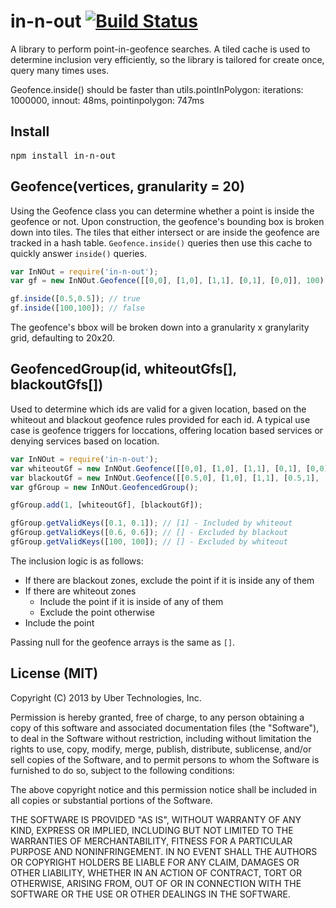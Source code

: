 in-n-out [![Build Status](https://travis-ci.org/uber/in-n-out.png?branch=master)](https://travis-ci.org/uber/in-n-out)
========

A library to perform point-in-geofence searches. A tiled cache is used to determine inclusion very efficiently, so the library is tailored for create once, query many times uses.

Geofence.inside() should be faster than utils.pointInPolygon: iterations: 1000000, innout: 48ms, pointinpolygon: 747ms

Install
-------
<pre>npm install in-n-out</pre>

Geofence(vertices, granularity = 20)
------------------------------------
Using the Geofence class you can determine whether a point is inside the geofence or not. Upon construction, the geofence's bounding box is broken down into tiles. The tiles that either intersect or are inside the geofence are tracked in a hash table. ``Geofence.inside()`` queries then use this cache to quickly answer ``inside()`` queries.

```js
var InNOut = require('in-n-out');
var gf = new InNOut.Geofence([[0,0], [1,0], [1,1], [0,1], [0,0]], 100);

gf.inside([0.5,0.5]); // true
gf.inside([100,100]); // false
```

The geofence's bbox will be broken down into a granularity x granylarity grid, defaulting to 20x20.

GeofencedGroup(id, whiteoutGfs[], blackoutGfs[])
------------------------------------------------
Used to determine which ids are valid for a given location, based on the whiteout and blackout geofence rules provided for each id. A typical use case is geofence triggers for loccations, offering location based services or denying services based on location.

```js
var InNOut = require('in-n-out');
var whiteoutGf = new InNOut.Geofence([[0,0], [1,0], [1,1], [0,1], [0,0]]);
var blackoutGf = new InNOut.Geofence([[0.5,0], [1,0], [1,1], [0.5,1], [0.5, 0]]);
var gfGroup = new InNOut.GeofencedGroup();

gfGroup.add(1, [whiteoutGf], [blackoutGf]);

gfGroup.getValidKeys([0.1, 0.1]); // [1] - Included by whiteout
gfGroup.getValidKeys([0.6, 0.6]); // [] - Excluded by blackout
gfGroup.getValidKeys([100, 100]); // [] - Excluded by whiteout
```

The inclusion logic is as follows:
* If there are blackout zones, exclude the point if it is inside any of them
* If there are whiteout zones
  * Include the point if it is inside of any of them
  * Exclude the point otherwise
* Include the point

Passing null for the geofence arrays is the same as ``[]``.

License (MIT)
-------------
Copyright (C) 2013 by Uber Technologies, Inc.

Permission is hereby granted, free of charge, to any person obtaining a copy of this software and associated documentation files (the "Software"), to deal in the Software without restriction, including without limitation the rights to use, copy, modify, merge, publish, distribute, sublicense, and/or sell copies of the Software, and to permit persons to whom the Software is furnished to do so, subject to the following conditions:

The above copyright notice and this permission notice shall be included in all copies or substantial portions of the Software.

THE SOFTWARE IS PROVIDED "AS IS", WITHOUT WARRANTY OF ANY KIND, EXPRESS OR IMPLIED, INCLUDING BUT NOT LIMITED TO THE WARRANTIES OF MERCHANTABILITY, FITNESS FOR A PARTICULAR PURPOSE AND NONINFRINGEMENT. IN NO EVENT SHALL THE AUTHORS OR COPYRIGHT HOLDERS BE LIABLE FOR ANY CLAIM, DAMAGES OR OTHER LIABILITY, WHETHER IN AN ACTION OF CONTRACT, TORT OR OTHERWISE, ARISING FROM, OUT OF OR IN CONNECTION WITH THE SOFTWARE OR THE USE OR OTHER DEALINGS IN THE SOFTWARE.

